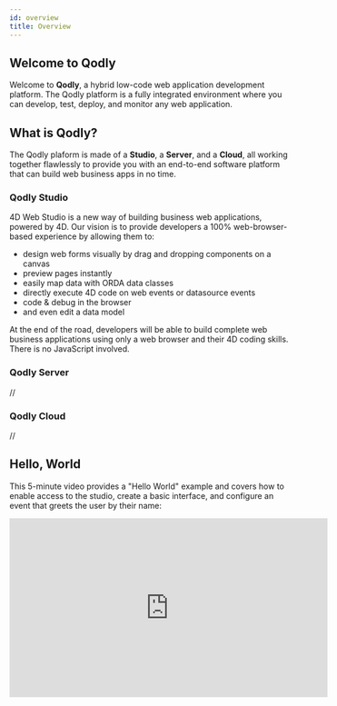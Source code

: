 ```yaml
---
id: overview
title: Overview
---
```


## Welcome to Qodly

Welcome to **Qodly**, a hybrid low-code web application development platform. The Qodly platform is a fully integrated environment where you can develop, test, deploy, and monitor any web application.



## What is Qodly?

The Qodly plaform is made of a **Studio**, a **Server**, and a **Cloud**, all working together flawlessly to provide you with an end-to-end software platform that can build web business apps in no time.

### Qodly Studio

4D Web Studio is a new way of building business web applications, powered by 4D. Our vision is to provide developers a 100% web-browser-based experience by allowing them to:

* design web forms visually by drag and dropping components on a canvas
* preview pages instantly
* easily map data with ORDA data classes
* directly execute 4D code on web events or datasource events
* code & debug in the browser
* and even edit a data model

At the end of the road, developers will be able to build complete web business applications using only a web browser and their 4D coding skills. There is no JavaScript involved.

### Qodly Server
//


### Qodly Cloud 

//


## Hello, World

This 5-minute video provides a "Hello World" example and covers how to enable access to the studio, create a basic interface, and configure an event that greets the user by their name:

<iframe width="560" height="315" src="https://www.youtube.com/embed/GwIdic4OhPQ" title="YouTube video player" frameborder="0" allow="accelerometer; clipboard-write; encrypted-media; gyroscope; picture-in-picture" allowfullscreen="true"></iframe>


